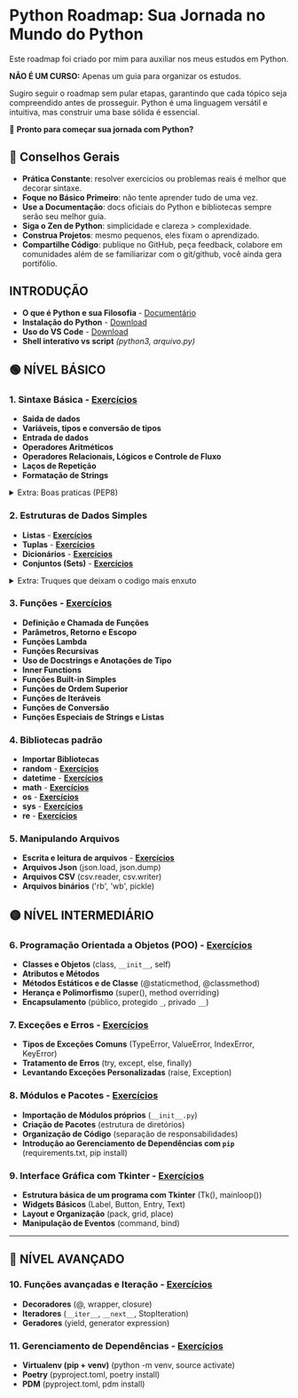 # **Python Roadmap: Sua Jornada no Mundo do Python**  

Este roadmap foi criado por mim para auxiliar nos meus estudos em Python.

**NÃO É UM CURSO:** Apenas um guia para organizar os estudos.

Sugiro seguir o roadmap sem pular etapas, garantindo que cada tópico seja compreendido antes de prosseguir. Python é uma linguagem versátil e intuitiva, mas construir uma base sólida é essencial.

🚀 **Pronto para começar sua jornada com Python?**


## 🌱 Conselhos Gerais

* **Prática Constante**: resolver exercicios ou problemas reais é melhor que decorar sintaxe.
* **Foque no Básico Primeiro**: não tente aprender tudo de uma vez.
* **Use a Documentação**: docs oficiais do Python e bibliotecas sempre serão seu melhor guia.
* **Siga o Zen de Python**: simplicidade e clareza > complexidade.
* **Construa Projetos**: mesmo pequenos, eles fixam o aprendizado.
* **Compartilhe Código**: publique no GitHub, peça feedback, colabore em comunidades além de se familiarizar com o git/github, você ainda gera portifólio.

## **INTRODUÇÃO**

   * **O que é Python e sua Filosofia** - [Documentário](https://youtu.be/GfH4QL4VqJ0)
   * **Instalação do Python** - [Download](https://www.python.org/downloads/)
   * **Uso do VS Code** - [Download](https://code.visualstudio.com/)
   * **Shell interativo vs script** *(python3, arquivo.py)*

## 🟢 **NÍVEL BÁSICO**

### 1. Sintaxe Básica - [Exercícios](https://github.com/Ricardo7c/Python-Roadmap/tree/main/01%20-%20Sintaxe%20B%C3%A1sica)

* **Saida de dados**
* **Variáveis, tipos e conversão de tipos**
* **Entrada de dados**
* **Operadores Aritméticos**
* **Operadores Relacionais, Lógicos e Controle de Fluxo**
* **Laços de Repetição**
* **Formatação de Strings**

<details>
<summary>Extra: Boas praticas (PEP8)</summary>

* Indentação
* Comprimento de Linha
* Nomes de variáveis
* Ferramentas de formatação (flake8, black, isort, pylint)

</details>

### 2. Estruturas de Dados Simples

* **Listas** - **[Exercícios](https://github.com/Ricardo7c/Python-Roadmap/tree/main/02%20-%20Estruturas%20de%20Dados%20Simples/01%20-%20Listas)**
* **Tuplas** - **[Exercícios](https://github.com/Ricardo7c/Python-Roadmap/tree/main/02%20-%20Estruturas%20de%20Dados%20Simples/02%20-%20Tuplas)**
* **Dicionários** - **[Exercícios](https://github.com/Ricardo7c/Python-Roadmap/tree/main/02%20-%20Estruturas%20de%20Dados%20Simples/03%20-%20Dicionarios)**
* **Conjuntos (Sets)** - **[Exercícios](https://github.com/Ricardo7c/Python-Roadmap/tree/main/02%20-%20Estruturas%20de%20Dados%20Simples/04%20-%20Conjuntos%20(Sets))**

<details>
<summary>Extra: Truques que deixam o codigo mais enxuto</summary>

* Desempacotamento de variaveis
* List, Dict e Set Comprehensions

</details>

### 3. Funções - [Exercícios](https://github.com/Ricardo7c/Python-Roadmap/tree/main/03%20-%20Fun%C3%A7%C3%B5es)

* **Definição e Chamada de Funções**
* **Parâmetros, Retorno e Escopo**
* **Funções Lambda**
* **Funções Recursivas**
* **Uso de Docstrings e Anotações de Tipo**
* **Inner Functions**
* **Funções Built-in Simples**
* **Funções de Ordem Superior**
* **Funções de Iteráveis**
* **Funções de Conversão**
* **Funções Especiais de Strings e Listas**


### 4. Bibliotecas padrão

* **Importar Bibliotecas**
* **random** - **[Exercícios](https://github.com/Ricardo7c/Python-Roadmap/tree/main/04%20-%20Bibliotecas%20Padr%C3%A3o/01%20-%20Random)**
* **datetime** - **[Exercícios](https://github.com/Ricardo7c/Python-Roadmap/blob/main/04%20-%20Bibliotecas%20Padr%C3%A3o/02%20-%20DateTime)**
* **math** - **[Exercícios](https://github.com/Ricardo7c/Python-Roadmap/tree/main/04%20-%20Bibliotecas%20Padr%C3%A3o/03%20-%20Math)**
* **os** - **[Exercícios](https://github.com/Ricardo7c/Python-Roadmap/tree/main/04%20-%20Bibliotecas%20Padr%C3%A3o/04%20-%20Os)**
* **sys** - **[Exercícios](https://github.com/Ricardo7c/Python-Roadmap/tree/main/04%20-%20Bibliotecas%20Padr%C3%A3o/05%20-%20Sys)**
* **re** - **[Exercícios](https://github.com/Ricardo7c/Python-Roadmap/tree/main/04%20-%20Bibliotecas%20Padr%C3%A3o/06%20-%20Re(Express%C3%B5es%20Regulares))**

### 5. Manipulando Arquivos

* **Escrita e leitura de arquivos** - **[Exercícios](https://github.com/Ricardo7c/Python-Roadmap/tree/main/05%20-%20Manipulando%20Arquivos/01%20-%20Escrita%20e%20leitura%20de%20arquivos)**
* **Arquivos Json** (json.load, json.dump)
* **Arquivos CSV** (csv.reader, csv.writer)
* **Arquivos binários** ('rb', 'wb', pickle)

## 🟡 **NÍVEL INTERMEDIÁRIO**

### 6. Programação Orientada a Objetos (POO) - [Exercícios](https://github.com/Ricardo7c/Python-Roadmap/tree/main/06%20-%20Poo)

* **Classes e Objetos** (class, `__init__`, self)
* **Atributos e Métodos**
* **Métodos Estáticos e de Classe** (@staticmethod, @classmethod)
* **Herança e Polimorfismo** (super(), method overriding)
* **Encapsulamento** (público, protegido `_`, privado `__`)

### 7. Exceções e Erros - [Exercícios](https://github.com/Ricardo7c/Python-Roadmap/tree/main/07%20-%20Exce%C3%A7%C3%B5es%20e%20Erros)

* **Tipos de Exceções Comuns** (TypeError, ValueError, IndexError, KeyError)
* **Tratamento de Erros** (try, except, else, finally)
* **Levantando Exceções Personalizadas** (raise, Exception)

### 8. Módulos e Pacotes - [Exercícios](https://github.com/Ricardo7c/Python-Roadmap/tree/main/08%20-%20Modulos%20e%20pacotes)

* **Importação de Módulos próprios** (`__init__.py`)
* **Criação de Pacotes** (estrutura de diretórios)
* **Organização de Código** (separação de responsabilidades)
* **Introdução ao Gerenciamento de Dependências com `pip`** (requirements.txt, pip install)

### 9. Interface Gráfica com Tkinter - [Exercícios](https://github.com/Ricardo7c/Python-Roadmap/tree/main/09%20-%20Interface%20Gr%C3%A1fica%20com%20Tkinter)

* **Estrutura básica de um programa com Tkinter** (Tk(), mainloop())
* **Widgets Básicos** (Label, Button, Entry, Text)
* **Layout e Organização** (pack, grid, place)
* **Manipulação de Eventos** (command, bind)

---

## 🔴 **NÍVEL AVANÇADO**

### 10. Funções avançadas e Iteração - [Exercícios](https://github.com/Ricardo7c/Python-Roadmap/tree/main/10%20-%20Fun%C3%A7%C3%B5es%20avan%C3%A7adas%20e%20Itera%C3%A7%C3%A3o)

* **Decoradores** (@, wrapper, closure)
* **Iteradores** (`__iter__`, `__next__`, StopIteration)
* **Geradores** (yield, generator expression)

### 11. Gerenciamento de Dependências - [Exercícios](https://github.com/Ricardo7c/Python-Roadmap/tree/main/11%20-%20Gerenciamento%20de%20Dependencias)

* **Virtualenv (pip + venv)** (python -m venv, source activate)
* **Poetry** (pyproject.toml, poetry install)
* **PDM** (pyproject.toml, pdm install)